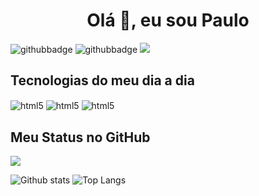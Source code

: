 <h1 align="center">Olá 👋, eu sou Paulo</h1>

![githubbadge](https://img.shields.io/github/followers/Paulo-de-Souza?style=social)
![githubbadge](https://img.shields.io/github/stars/Paulo-de-Souza?style=social)
![](https://komarev.com/ghpvc/?username=Paulo-de-Souza&color=brightgreen&style=flat)



## Tecnologias do meu dia a dia
<div style="display: inline_block">
<img align="center" alt="html5" src="https://img.shields.io/badge/Python-14354C?style=for-the-badge&logo=python&logoColor=white"/>
<img align="center" alt="html5" src="https://img.shields.io/badge/Octave-EC6813?style=for-the-badge&logo=octave&logoColor=#0790C0"/>
<img align="center" alt="html5" src="https://img.shields.io/badge/LaTex-0ABF53?style=for-the-badge&logo=latex&logoColor=white"/>
</div>

## Meu Status no GitHub
![](http://github-profile-summary-cards.vercel.app/api/cards/most-commit-language?username=Paulo-de-Souza&theme=zenburn)

![Github stats](https://github-readme-stats.vercel.app/api?username=Paulo-de-Souza&theme=calm&show_icons=true&count_private=true)
![Top Langs](https://github-readme-stats.vercel.app/api/top-langs/?username=Paulo-de-Souza&theme=cobalt&langs_count=8&layout=compact)

<!--
**Paulo-de-Souza/Paulo-de-Souza** is a ✨ _special_ ✨ repository because its `README.md` (this file) appears on your GitHub profile.

Here are some ideas to get you started:

- 🔭 I’m currently working on ...
- 🌱 I’m currently learning ...
- 👯 I’m looking to collaborate on ...
- 🤔 I’m looking for help with ...
- 💬 Ask me about ...
- 📫 How to reach me: ...
- 😄 Pronouns: ...
- ⚡ Fun fact: ...
https://simpleicons.org/

-->
